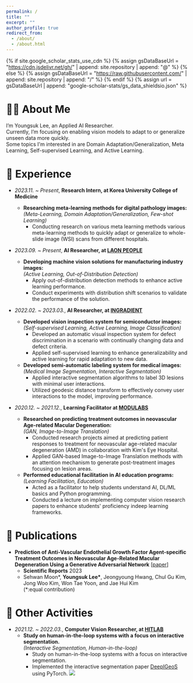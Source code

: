 ```yaml
---
permalink: /
title: ""
excerpt: ""
author_profile: true
redirect_from: 
  - /about/
  - /about.html
---
```


{% if site.google_scholar_stats_use_cdn %}
{% assign gsDataBaseUrl = "https://cdn.jsdelivr.net/gh/" | append: site.repository | append: "@" %}
{% else %}
{% assign gsDataBaseUrl = "https://raw.githubusercontent.com/" | append: site.repository | append: "/" %}
{% endif %}
{% assign url = gsDataBaseUrl | append: "google-scholar-stats/gs_data_shieldsio.json" %}

<span class='anchor' id='about-me'></span>

# 👋🏻 About Me

I’m Youngsuk Lee, an Applied AI Researcher.  
Currently, I’m focusing on enabling vision models to adapt to or generalize unseen data more quickly.  
Some topics I'm interested in are Domain Adaptation/Generalization, Meta Learning, Self-supervised Learning, and Active Learning.

# 💼 Experience

- *2023.11. ~ Present*, **Research Intern, at Korea University College of Medicine**
  - **Researching meta-learning methods for digital pathology images:**  
    *(Meta-Learning, Domain Adaptation/Generalization, Few-shot Learning)*
    - Conducting research on various meta learning methods various meta-learning methods to quickly adapt or generalize to whole-slide image (WSI) scans from different hospitals.

- *2023.09. ~ Present*, **AI Researcher, at <a href="https://laonpeople.com/main/main.php">LAON PEOPLE</a>**  
  - **Developing machine vision solutions for manufacturing industry images:**  
    *(Active Learning, Out-of-Distribution Detection)*
    - Apply out-of-distribution detection methods to enhance active learning performance.
    - Conduct experiments with distribution shift scenarios to validate the performance of the solution.

- *2022.02. ~ 2023.03.*, **AI Researcher, at <a href="https://www.ingradient.ai/en/">INGRADIENT</a>**  
  - **Developed vision inspection system for semiconductor images:**  
    *(Self-supervised Learning, Active Learning, Image Classification)*
    - Developed an automatic visual inspection system for defect discrimination in a scenario with continually changing data and defect criteria.
    - Applied self-supervised learning to enhance generalizability and active learning for rapid adaptation to new data.
  - **Developed semi-automatic labeling system for medical images:**  
    *(Medical Image Segmentation, Interactive Segmentation)*
    - Applied interactive segmentation algorithms to label 3D lesions with minimal user interactions.
    - Utilized geodesic distance transform to effectively convey user interactions to the model, improving performance.

- *2020.12. ~ 2021.12.*, **Learning Facilitator at <a href="https://modulabs.co.kr">MODULABS</a>**
  - **Researched on predicting treatment outcomes in neovascular Age-related Macular Degeneration:**  
    *(GAN, Image-to-Image Translation)*
    - Conducted research projects aimed at predicting patient responses to treatment for neovascular age-related macular degeneration (AMD) in collaboration with Kim's Eye Hospital.
    - Applied GAN-based Image-to-Image Translation methods with an attention mechanism to generate post-treatment images focusing on lesion areas.
  - **Performed educational facilitation in AI education programs:**  
    *(Learning Facilitation, Education)*
    - Acted as a facilitator to help students understand AI, DL/ML basics and Python programming.
    - Conducted a lecture on implementing computer vision research papers to enhance students' proficiency indeep learning frameworks.

# 📄 Publications

- **Prediction of Anti-Vascular Endothelial Growth Factor Agent-specific Treatment Outcomes in Neovascular Age-Related Macular Degeneration Using a Generative Adversarial Network** \[[paper](https://www.nature.com/articles/s41598-023-32398-7)\]  
  - **Scientific Reports** 2023  
  - Sehwan Moon\*, **Youngsuk Lee\***, Jeongyoung Hwang, Chul Gu Kim, Jong Woo Kim, Won Tae Yoon, and Jae Hui Kim  
  (\*:equal contribution)

# 📖 Other Activities

- *2021.12. ~ 2022.03.*, **Computer Vision Researcher, at <a href="https://modulabs.co.kr/product/hit-lab">HITLAB</a>**
  - **Study on human-in-the-loop systems with a focus on interactive segmentation.**  
    *(Interactive Segmentation, Human-in-the-loop)*
    - Study on human-in-the-loop systems with a focus on interactive segmentation.
    - Implemented the interactive segmentation paper <a href="https://ieeexplore.ieee.org/abstract/document/8370732">DeepIGeoS</a> using PyTorch. [![](https://img.shields.io/github/stars/HITLAB-DeepIGeoS/DeepIGeoS?style=social&label=Stars)](https://github.com/HITLAB-DeepIGeoS/DeepIGeoS)
